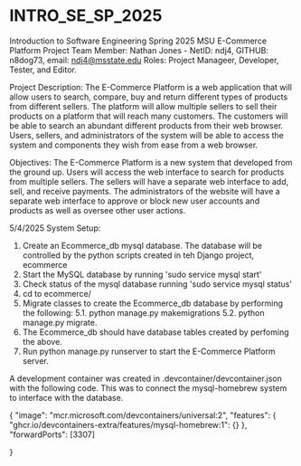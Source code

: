 # INTRO_SE_SP_2025
Introduction to Software Engineering Spring 2025 MSU
E-Commerce Platform Project
Team Member: Nathan Jones - NetID: ndj4, GITHUB: n8dog73, email: ndj4@msstate.edu
Roles: Project Manageer, Developer, Tester, and Editor. 

Project Description:
The E-Commerce Platform is a web application that will allow users to search, compare, buy and return different types of products from different sellers.  The platform will allow multiple sellers to sell their products on a platform that will reach many customers.  The customers will be able to search an abundant different products from their web browser.  Users, sellers, and administrators of the system will be able to access the system and components they wish from ease from a web browser. 

Objectives:
The E-Commerce Platform is a new system that developed from the ground up. Users will access the web interface to search for products from multiple sellers.  The sellers will have a separate web interface to add, sell, and receive payments. The administrators of the website will have a separate web interface to approve or block new user accounts and products as well as oversee other user actions. 

5/4/2025
System Setup:
1. Create an Ecommerce_db mysql database.  The database will be controlled by the python scripts created in teh Django project, ecommerce
2. Start the MySQL database by running 'sudo service mysql start'
3. Check status of the mysql database running 'sudo service mysql status'
4. cd to ecommerce/
5. Migrate classes to create the Ecommerce_db database by performing the following:
    5.1. python manage.py makemigrations
    5.2. python manage.py migrate.
6. The Ecommerce_db should have database tables created by perfoming the above.
7. Run python manage.py runserver to start the E-Commerce Platform server. 

A development container was created in .devcontainer/devcontainer.json with the following code. This was to connect the mysql-homebrew system to interface with the database. 

{
	"image": "mcr.microsoft.com/devcontainers/universal:2",
	"features": {
		"ghcr.io/devcontainers-extra/features/mysql-homebrew:1": {}
	},
	"forwardPorts": [3307]
	
}

